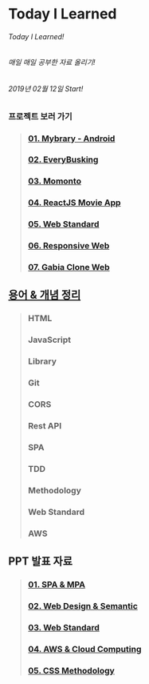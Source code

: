 # Today I Learned

###### Today I Learned!

###### 매일 매일 공부한 자료 올리기!

###### 2019년 02월 12일 Start!

### 프로젝트 보러 가기

> ### [01. Mybrary - Android](https://github.com/engus93/android_portfolio_mybrary/)
>
> ### [02. EveryBusking](https://github.com/engus93/php_portfolio_everybusking/)
>
> ### [03. Momonto](https://github.com/engus93/engus93.github.io/)
>
> ### [04. ReactJS Movie App](https://github.com/engus93/ReactJS_Movie_App/)
>
> ### [05. Web Standard](https://github.com/engus93/webStandard_basic/)
>
> ### [06. Responsive Web](https://github.com/engus93/responsiveWebBasic/)
>
> ### [07. Gabia Clone Web](https://github.com/engus93/gabiaCloneWeb)

## [용어 & 개념 정리](Document/README.md)

> ### HTML
>
> ### JavaScript
>
> ### Library
>
> ### Git
>
> ### CORS
>
> ### Rest API
>
> ### SPA
>
> ### TDD
>
> ### Methodology
>
> ### Web Standard
>
> ### AWS

## PPT 발표 자료

> ### [01. SPA & MPA](https://docs.google.com/presentation/d/1C1C0rFBdZA1elzCru_7F26fzOHHDTgbxIZKANe7bGSc/edit?usp=sharing)
>
> ### [02. Web Design & Semantic](https://docs.google.com/presentation/d/1VfhHuRTBzVNfWJG_eQmXDqvSZ0AEiXMdqEWVNfYafYI/edit?usp=sharing)
>
> ### [03. Web Standard](https://docs.google.com/presentation/d/1rEkL7xeXF305zfKGlV6NfUGEdrwaX3-YewJESeH2T3s/edit?usp=sharing)
>
> ### [04. AWS & Cloud Computing](https://docs.google.com/presentation/d/11T85ym5Uzf0sfLkDCRgLtVtja5IvF-QGJVPsl3xIWcg/edit?usp=sharing)
>
> ### [05. CSS Methodology](https://docs.google.com/presentation/d/1t8aAvEhdvj56k9Z1eYqhcpZLJXs96Qw9vbXLPtOuVAY/edit?usp=sharing)

